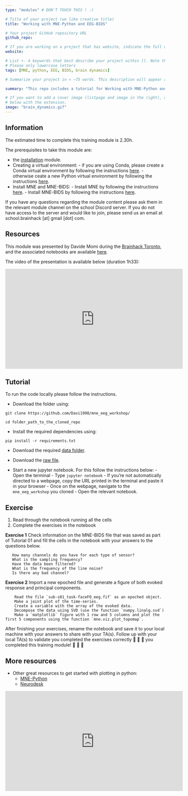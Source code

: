 ```yaml
---
type: "modules" # DON'T TOUCH THIS ! :)

# Title of your project (we like creative title)
title: "Working with MNE-Python and EEG-BIDS"

# Your project GitHub repository URL
github_repo:

# If you are working on a project that has website, indicate the full url including "https://" below or leave it empty.
website:

# List +- 4 keywords that best describe your project within []. Note that the project summary also involves a number of key words. Those are listed on top of the [github repository](https://github.com/PSY6983-2021/project_template), click `manage topics`.
# Please only lowercase letters
tags: [MNE, python, EEG, BIDS, brain dynamics]

# Summarize your project in < ~75 words. This description will appear at the top of your page and on the list page with other projects..

summary: "This repo includes a tutorial for Working with MNE-Python and EEG-BIDS."

# If you want to add a cover image (listpage and image in the right), add it to your directory and indicate the name
# below with the extension.
image: "brain_dynamics.gif"
---
```

<!-- This is an html comment and this won't appear in the rendered page. You are now editing the "content" area, the core of your description. Everything that you can do in markdown is allowed below. We added a couple of comments to guide your through documenting your progress. -->

## Information

The estimated time to complete this training module is 2.30h.

The prerequisites to take this module are:
 * the [installation](/modules/installation) module.
 * Creating a virtual environment:
       - if you are using Conda, please create a Conda virtual environment by following the instructions [here](https://conda.io/projects/conda/en/latest/user-guide/tasks/manage-environments.html).
       - otherwise ceate a new Python virtual environment by following the instructions [here](https://docs.python.org/3/library/venv.html).
 * Install MNE and MNE-BIDS:
       - Install MNE by following the instructions [here](https://mne.tools/stable/install/manual_install.html).
       - Install MNE-BIDS by following the instructions [here](https://mne.tools/mne-bids/stable/install.htm).
       
If you have any questions regarding the module content please ask them in the relevant module channel on the school Discord server. If you do not have access to the server and would like to join, please send us an email at school.brainhack [at] gmail [dot] com.

## Resources
This module was presented by Davide Momi during the [Brainhack Toronto](https://brainhackto.github.io/global-toronto-12-2022/), and the associated notebooks are available [here](https://github.com/Davi1990/mne_eeg_workshop).

The video of the presentation is available below (duration 1h33):
<iframe width="560" height="315" src="https://www.youtube.com/embed/du1XezR246w" title="YouTube video player" frameborder="0" allow="accelerometer; autoplay; clipboard-write; encrypted-media; gyroscope; picture-in-picture; web-share" allowfullscreen></iframe>

## Tutorial
To run the code locally please follow the instructions.
 * Download the folder using:
```
git clone https://github.com/Davi1990/mne_eeg_workshop/
```

```
cd folder_path_to_the_cloned_repo
```

 * Install the required dependencies using:
```
pip install -r requirements.txt
```

 * Download the required [data folder](https://drive.google.com/drive/folders/1DO-dXfIXzGDzmgcWRMtYvX30ZECYzRYd?usp=sharing).

 * Download the [raw file](https://drive.google.com/file/d/1-RSyaXp2Chx0zLuaAnlgK8o1VMo3enx8/view?usp=share_link).

 * Start a new jupyter notebook. For this follow the instructions below:
       - Open the terminal
       - Type `jupyter notebook`
       - If you’re not automatically directed to a webpage, copy the URL printed in the terminal and paste it in your browser
       - Once on the webpage, navigate to the `mne_eeg_workshop` you cloned
       - Open the relevant notebook.
       
## Exercise

1. Read through the notebook running all the cells
2. Complete the exercises in the notebook

**Exercise 1** Check information on the MNE-BIDS file that was saved as part of Tutorial 01 and fill the cells in the notebook with your answers to the questions below.

       How many channels do you have for each type of sensor?
       What is the sampling frequency?
       Have the data been filtered?
       What is the frequency of the line noise?
       Is there any bad channel?
       

**Exercise 2** Import a new epoched file and generate a figure of both evoked response and principal components.

        Read the file `sub-s01_task-faceFO_eeg.fif` as an epoched object.
        Make a joint plot of the time-series.
        Create a variable with the array of the evoked data.
        Decompose the data using SVD (use the function `numpy.linalg.svd`)
        Make a `matplotlib` figure with 1 row and 5 columns and plot the first 5 components using the function `mne.viz.plot_topomap`.


After finishing your exercises, rename the notebook and save it to your local machine with your answers to share with your TA(s).
Follow up with your local TA(s) to validate you completed the exercises correctly
 :tada: :tada: :tada: you completed this training module! :tada: :tada: :tada:


 ## More resources

 - Other great resources to get started with plotting in python:
    -  [MNE-Python](https://mne.tools/stable/auto_tutorials/index.html)
    -  [Neurodesk](https://www.neurodesk.org/tutorials/electrophysiology/eeg_mne-python/)

 <iframe width="560" height="315" src="https://www.youtube.com/embed/MYcCRhEb5Ic" title="YouTube video player" frameborder="0" allow="accelerometer; autoplay; clipboard-write; encrypted-media; gyroscope; picture-in-picture; web-share" allowfullscreen></iframe>
